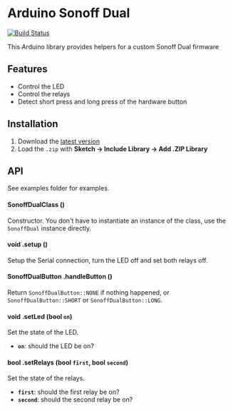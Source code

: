 # Arduino Sonoff Dual

[![Build Status](https://travis-ci.org/marvinroger/arduino-sonoff-dual.svg?branch=master)](https://travis-ci.org/marvinroger/arduino-sonoff-dual)

This Arduino library provides helpers for a custom Sonoff Dual firmware

## Features

* Control the LED
* Control the relays
* Detect short press and long press of the hardware button

## Installation

1. Download the [latest version](https://github.com/marvinroger/arduino-sonoff-dual/archive/master.zip)
2. Load the `.zip` with **Sketch → Include Library → Add .ZIP Library**

## API

See examples folder for examples.

#### SonoffDualClass ()

Constructor. You don't have to instantiate an instance of the class, use the `SonoffDual` instance directly.

#### void .setup ()

Setup the Serial connection, turn the LED off and set both relays off.

#### SonoffDualButton .handleButton ()

Return `SonoffDualButton::NONE` if nothing happened, or `SonoffDualButton::SHORT` or `SonoffDualButton::LONG`.

#### void .setLed (bool `on`)

Set the state of the LED.

* **`on`**: should the LED be on?

#### bool .setRelays (bool `first`, bool `second`)

Set the state of the relays.

* **`first`**: should the first relay be on?
* **`second`**: should the second relay be on?
